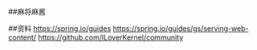 ##麻将麻酱

##资料
https://spring.io/guides
https://spring.io/guides/gs/serving-web-content/
https://github.com/ILoverKernel/community